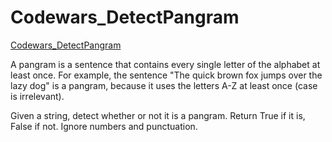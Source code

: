 # Codewars_DetectPangram

[Codewars_DetectPangram](https://www.codewars.com/kata/545cedaa9943f7fe7b000048)

A pangram is a sentence that contains every single letter of the alphabet at least once. For example, the sentence "The quick brown fox jumps over the lazy dog" is a pangram, because it uses the letters A-Z at least once (case is irrelevant).

Given a string, detect whether or not it is a pangram. Return True if it is, False if not. Ignore numbers and punctuation.
